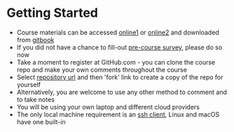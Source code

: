 # Getting Started

* Course materials can be accessed [online1](https://vkhazin.gitbooks.io/multicloud-courseware) or [online2](http://multicourse-courseware.surge.sh/) and downloaded from [gitbook](https://legacy.gitbook.com/download/pdf/book/vkhazin/multicloud-courseware)
* If you did not have a chance to fill-out [pre-course survey](https://www.surveymonkey.com/r/VNGPK63), please do so now
* Take a moment to register at GitHub.com - you can clone the course repo and make your own comments throughout the course
* Select [repository url](https://github.com/vkhazin/multicloud-courseware.git) and then 'fork' link to create a copy of the repo for yourself 
* Alternatively, you are welcome to use any other method to comment and to take notes
* You will be using your own laptop and different cloud providers
* The only local machine requirement is an [ssh client](https://www.ssh.com/ssh/download/), Linux and macOS have one built-in



